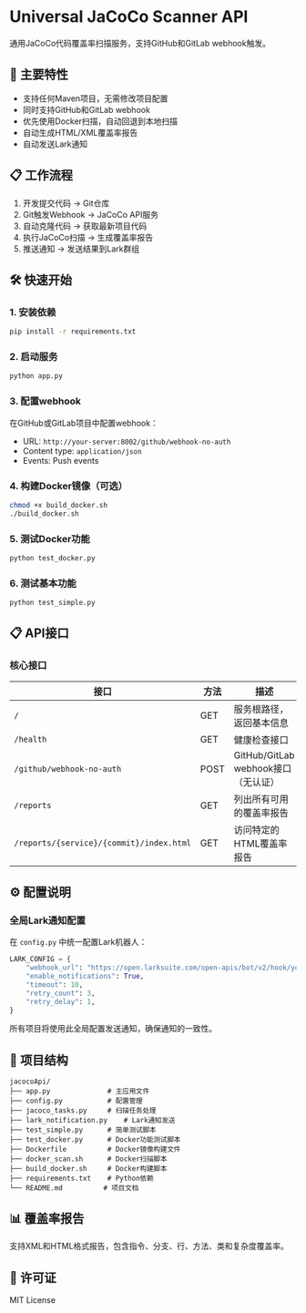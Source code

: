 # Universal JaCoCo Scanner API

通用JaCoCo代码覆盖率扫描服务，支持GitHub和GitLab webhook触发。

## 🚀 主要特性

- 支持任何Maven项目，无需修改项目配置
- 同时支持GitHub和GitLab webhook
- 优先使用Docker扫描，自动回退到本地扫描
- 自动生成HTML/XML覆盖率报告
- 自动发送Lark通知

## 📋 工作流程

1. 开发提交代码 → Git仓库
2. Git触发Webhook → JaCoCo API服务
3. 自动克隆代码 → 获取最新项目代码
4. 执行JaCoCo扫描 → 生成覆盖率报告
5. 推送通知 → 发送结果到Lark群组

## 🛠️ 快速开始

### 1. 安装依赖
```bash
pip install -r requirements.txt
```

### 2. 启动服务
```bash
python app.py
```

### 3. 配置webhook
在GitHub或GitLab项目中配置webhook：
- URL: `http://your-server:8002/github/webhook-no-auth`
- Content type: `application/json`
- Events: Push events

### 4. 构建Docker镜像（可选）
```bash
chmod +x build_docker.sh
./build_docker.sh
```

### 5. 测试Docker功能
```bash
python test_docker.py
```

### 6. 测试基本功能
```bash
python test_simple.py
```

## 📋 API接口

### 核心接口

| 接口 | 方法 | 描述 |
|------|------|------|
| `/` | GET | 服务根路径，返回基本信息 |
| `/health` | GET | 健康检查接口 |
| `/github/webhook-no-auth` | POST | GitHub/GitLab webhook接口（无认证） |
| `/reports` | GET | 列出所有可用的覆盖率报告 |
| `/reports/{service}/{commit}/index.html` | GET | 访问特定的HTML覆盖率报告 |

## ⚙️ 配置说明

### 全局Lark通知配置
在 `config.py` 中统一配置Lark机器人：

```python
LARK_CONFIG = {
    "webhook_url": "https://open.larksuite.com/open-apis/bot/v2/hook/your-webhook-id",
    "enable_notifications": True,
    "timeout": 10,
    "retry_count": 3,
    "retry_delay": 1,
}
```

所有项目将使用此全局配置发送通知，确保通知的一致性。

## 🔧 项目结构

```
jacocoApi/
├── app.py              # 主应用文件
├── config.py           # 配置管理
├── jacoco_tasks.py     # 扫描任务处理
├── lark_notification.py    # Lark通知发送
├── test_simple.py      # 简单测试脚本
├── test_docker.py      # Docker功能测试脚本
├── Dockerfile          # Docker镜像构建文件
├── docker_scan.sh      # Docker扫描脚本
├── build_docker.sh     # Docker构建脚本
├── requirements.txt    # Python依赖
└── README.md          # 项目文档
```

## 📊 覆盖率报告

支持XML和HTML格式报告，包含指令、分支、行、方法、类和复杂度覆盖率。

## 📄 许可证

MIT License
